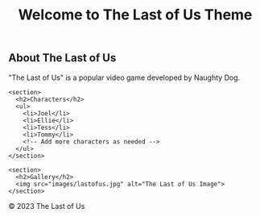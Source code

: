 <!DOCTYPE html>
<html>

<head>
  <meta charset="utf-8">
  <meta name="viewport" content="width=device-width">
  <title>The Last of Us</title>
  <link href="style.css" rel="stylesheet" type="text/css" />
</head>

<body>
  <header>
    <h1>Welcome to The Last of Us Theme</h1>
  </header>

  <main>
    <section>
      <h2>About The Last of Us</h2>
      <p>"The Last of Us" is a popular video game developed by Naughty Dog.</p>
    </section>

    <section>
      <h2>Characters</h2>
      <ul>
        <li>Joel</li>
        <li>Ellie</li>
        <li>Tess</li>
        <li>Tommy</li>
        <!-- Add more characters as needed -->
      </ul>
    </section>

    <section>
      <h2>Gallery</h2>
      <img src="images/lastofus.jpg" alt="The Last of Us Image">
    </section>
  </main>

  <footer>
    <p>&copy; 2023 The Last of Us</p>
  </footer>
</body>

</html>
